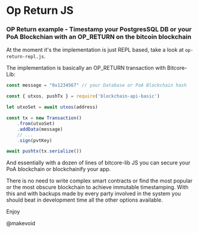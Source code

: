 # Op Return JS

### OP Return example - Timestamp your PostgresSQL DB or your PoA Blockchian with an OP_RETURN on the bitcoin blockchain

At the moment it's the implementation is just REPL based, take a look at `op-return-repl.js`.

The implementation is basically an OP_RETURN transaction with Bitcore-Lib:

```js
const message = "0x1234567" // your Database or PoA Blockchain hash

const { utxos, pushTx } = require('blockchain-api-basic')

let utxoSet = await utxos(address)

const tx = new Transaction()
    .from(utxoSet)
    .addData(message)
    // ...
    .sign(pvtKey)

await pushtx(tx.serialize())
```

And essentially with a dozen of lines of bitcore-lib JS you can secure your PoA blockchain or blockchainify your app.

There is no need to write complex smart contracts or find the most popular or the most obscure blockchain to achieve immutable timestamping. With this and with backups made by every party involved in the system you should beat in development time all the other options available.

Enjoy

@makevoid
